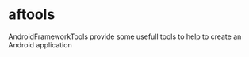 aftools
=======

AndroidFrameworkTools provide some usefull tools to help to create an Android application
